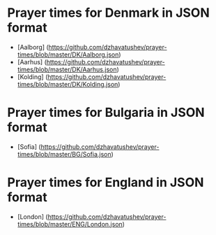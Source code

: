 # Prayer times for Denmark in JSON format
* [Aalborg] (https://github.com/dzhavatushev/prayer-times/blob/master/DK/Aalborg.json)
* [Aarhus] (https://github.com/dzhavatushev/prayer-times/blob/master/DK/Aarhus.json)
* [Kolding] (https://github.com/dzhavatushev/prayer-times/blob/master/DK/Kolding.json)

# Prayer times for Bulgaria in JSON format
* [Sofia] (https://github.com/dzhavatushev/prayer-times/blob/master/BG/Sofia.json)

# Prayer times for England in JSON format
* [London] (https://github.com/dzhavatushev/prayer-times/blob/master/ENG/London.json)
